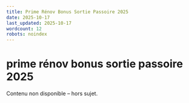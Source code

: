 ```yaml
---
title: Prime Rénov Bonus Sortie Passoire 2025
date: 2025-10-17
last_updated: 2025-10-17
wordcount: 12
robots: noindex
---
```


# prime rénov bonus sortie passoire 2025

Contenu non disponible – hors sujet.